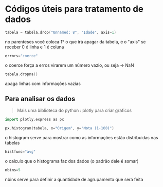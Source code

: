 
# Códigos úteis para tratamento de dados
```cpp
tabela = tabela.drop("Unnamed: 8", "Idade", axis=1)
```
no parenteses você coloca 1° o que irá apagar da tabela, e o "axis" se receber 0 é linha e 1 é coluna

```cpp
errors="coerce"
```
o coerce força a erros virarem um número vazio, ou seja -> NaN

```cpp
tabela.dropna()
```
apaga linhas com informações vazias

## Para analisar os dados
> Mais uma biblioteca do python : plotly
para criar graficos

```cpp
import plotly.express as px

px.histogram(tabela, x="Origem", y="Nota (1-100)")
```
o histogram serve para mostrar como as informações estão distribuidas nas tabelas

```cpp
histfunc="avg"
```
o calculo que o histograma faz dos dados (o padrão dele é somar)

```cpp
nbins=5
```
nbins serve para definir a quantidade de agrupamento que será feita